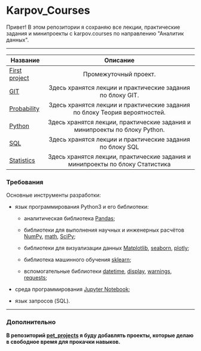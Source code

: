 
# Karpov_Courses

Привет! В этом репозитории я сохраняю все лекции, практические задания и минипроекты с karpov.courses по направлению "Аналитик данных".

-------------------------

Название|Описание
-----------|:-------: 
[First project](https://github.com/QuantumFluxx/karpov_courses/tree/main/First_project)|Промежуточный проект.
[GIT](https://github.com/QuantumFluxx/karpov_courses/tree/main/GIT)|Здесь хранятся лекции и практические задания по блоку GIT.
[Probability](https://github.com/QuantumFluxx/karpov_courses/tree/main/Probability)|Здесь хранятся лекции и практические задания по блоку Теория вероятностей.
[Python](https://github.com/QuantumFluxx/karpov_courses/tree/main/Python)|Здесь хранятся лекции, практические задания и минипроекты по блоку Python.
[SQL](https://github.com/QuantumFluxx/karpov_courses/tree/main/SQL)|Здесь хранятся лекции и практические задания по блоку SQL
[Statistics](https://github.com/QuantumFluxx/karpov_courses/tree/main/Statistics)|Здесь хранятся лекции, практические задания и минипроекты по блоку Статистика


### Требования

Основные инструменты разработки:

* язык программирования Python3 и его библиотеки:

    + аналитическая библиотека [Pandas](https://pandas.pydata.org/);

    + библиотеки для выполнения научных и инженерных расчётов [NumPy](https://numpy.org/), [math](https://docs.python.org/3/library/math.html), [SciPy](https://scipy.org/);

    + библиотеки для визуализации данных [Matplotlib](https://matplotlib.org/), [seaborn](https://seaborn.pydata.org/), [plotly](https://plotly.com/python/);

    + библиотека машинного обучения [sklearn](https://www.sklearn.org/);

    + вспомогательные библиотеки [datetime](https://docs.python.org/3/library/datetime.html), [display](https://ipython.org/ipython-doc/3/api/generated/IPython.display.html), [warnings](https://docs.python.org/3/library/warnings.html), [requests](https://pythonru.com/biblioteki/kratkoe-rukovodstvo-po-biblioteke-python-requests);

* среда программирования [Jupyter Notebook](https://jupyter.org/);

* язык запросов (SQL).

------------

### Дополнительно
**В репозиторий [pet_projects](https://github.com/QuantumFluxx/pet_projects) я буду добавлять проекты, которые делаю в свободное время для прокачки навыков.**
